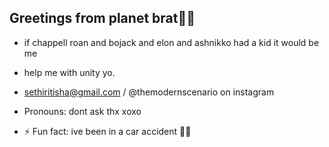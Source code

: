 ##                                                     Greetings from planet brat💚💚


- if chappell roan and bojack and elon and ashnikko had a kid it would be me 


-  help me with unity yo.
- sethiritisha@gmail.com / @themodernscenario on instagram 
- Pronouns: dont ask thx xoxo
- ⚡ Fun fact: ive been in a car accident 🎀🎀
